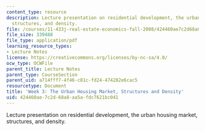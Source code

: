 ```yaml
---
content_type: resource
description: Lecture presentation on residential development, the urban housing market,
  structures, and density.
file: /courses/11-433j-real-estate-economics-fall-2008/424460ae7c2d68a8aa5afdc7621bc041_wk3.pdf
file_size: 339488
file_type: application/pdf
learning_resource_types:
- Lecture Notes
license: https://creativecommons.org/licenses/by-nc-sa/4.0/
ocw_type: OCWFile
parent_title: Lecture Notes
parent_type: CourseSection
parent_uid: a714fff7-4f46-c81c-fd24-474282e6cac5
resourcetype: Document
title: 'Week 3: The Urban Housing Market, Structures and Density'
uid: 424460ae-7c2d-68a8-aa5a-fdc7621bc041
---
```

Lecture presentation on residential development, the urban housing market, structures, and density.